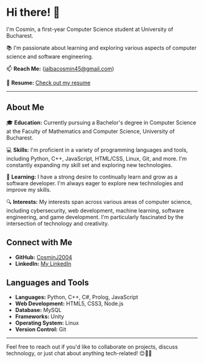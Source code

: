 # Hi there! 👋

I'm Cosmin, a first-year Computer Science student at University of Bucharest. 

📚 I'm passionate about learning and exploring various aspects of computer science and software engineering.

📫 **Reach Me:** (jalbacosmin45@gmail.com)

📄 **Resume:** [Check out my resume](https://github.com/CosminJ2004/Site_-personal)

---

## About Me

🎓 **Education:** Currently pursuing a Bachelor's degree in Computer Science at the Faculty of Mathematics and Computer Science, University of Bucharest.

💻 **Skills:** I'm proficient in a variety of programming languages and tools, including Python, C++, JavaScript, HTML/CSS, Linux, Git, and more. I'm constantly expanding my skill set and exploring new technologies.

🌱 **Learning:** I have a strong desire to continually learn and grow as a software developer. I'm always eager to explore new technologies and improve my skills.

🔍 **Interests:** My interests span across various areas of computer science, including cybersecurity, web development, machine learning, software engineering, and game development. I'm particularly fascinated by the intersection of technology and creativity.

## Connect with Me

- **GitHub:** [CosminJ2004](https://github.com/CosminJ2004)
- **LinkedIn:** [My LinkedIn](https://www.linkedin.com/in/jalba-cosmin-4595372a7)

## Languages and Tools

- **Languages:** Python, C++, C#, Prolog, JavaScript
- **Web Development:** HTML5, CSS3, Node.js
- **Database:** MySQL
- **Frameworks:** Unity
- **Operating System:** Linux
- **Version Control:** Git

---

Feel free to reach out if you'd like to collaborate on projects, discuss technology, or just chat about anything tech-related! 😊🚀🔥

